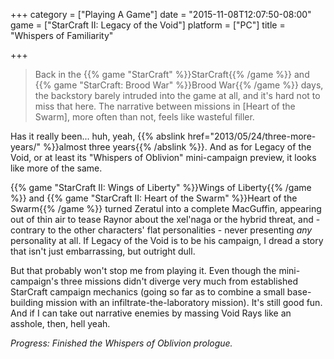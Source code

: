+++
category = ["Playing A Game"]
date = "2015-11-08T12:07:50-08:00"
game = ["StarCraft II: Legacy of the Void"]
platform = ["PC"]
title = "Whispers of Familiarity"

+++

> Back in the {{% game "StarCraft" %}}StarCraft{{% /game %}} and {{% game "StarCraft: Brood War" %}}Brood War{{% /game %}} days, the backstory barely intruded into the game at all, and it's hard not to miss that here. The narrative between missions in [Heart of the Swarm], more often than not, feels like wasteful filler.

Has it really been... huh, yeah, {{% abslink href="2013/05/24/three-more-years/" %}}almost three years{{% /abslink %}}.  And as for Legacy of the Void, or at least its "Whispers of Oblivion" mini-campaign preview, it looks like more of the same.

{{% game "StarCraft II: Wings of Liberty" %}}Wings of Liberty{{% /game %}} and {{% game "StarCraft II: Heart of the Swarm" %}}Heart of the Swarm{{% /game %}} turned Zeratul into a complete MacGuffin, appearing out of thin air to tease Raynor about the xel'naga or the hybrid threat, and - contrary to the other characters' flat personalities - never presenting <i>any</i> personality at all.  If Legacy of the Void is to be his campaign, I dread a story that isn't just embarrassing, but outright dull.

But that probably won't stop me from playing it.  Even though the mini-campaign's three missions didn't diverge very much from established StarCraft campaign mechanics (going so far as to combine a small base-building mission with an infiltrate-the-laboratory mission).  It's still good fun.  And if I can take out narrative enemies by massing Void Rays like an asshole, then, hell yeah.

<i>Progress: Finished the Whispers of Oblivion prologue.</i>

